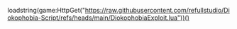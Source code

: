 loadstring(game:HttpGet("https://raw.githubusercontent.com/refullstudio/Diokophobia-Script/refs/heads/main/DiokophobiaExploit.lua"))()

